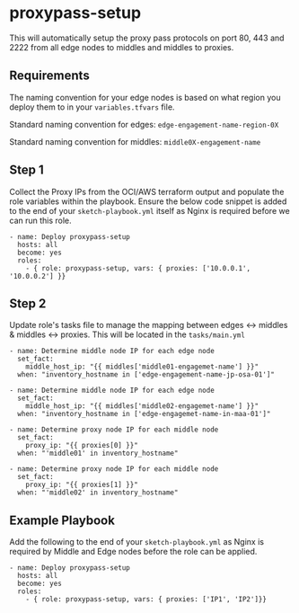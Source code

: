 proxypass-setup
=========

This will automatically setup the proxy pass protocols on port 80, 443 and 2222 from all edge nodes to middles and middles to proxies.

Requirements
------------

The naming convention for your edge nodes is based on what region you deploy them to in your `variables.tfvars` file.

Standard naming convention for edges: `edge-engagement-name-region-0X`

Standard naming convention for middles: `middle0X-engagement-name`

## Step 1
Collect the Proxy IPs from the OCI/AWS terraform output and populate the role variables within the playbook. Ensure the below code snippet is added to the end of your `sketch-playbook.yml` itself as Nginx is required before we can run this role.

```
- name: Deploy proxypass-setup
  hosts: all
  become: yes
  roles:
    - { role: proxypass-setup, vars: { proxies: ['10.0.0.1', '10.0.0.2'] }}
```

## Step 2
Update role's tasks file to manage the mapping between edges <-> middles & middles <-> proxies. This will be located in the `tasks/main.yml`

```
- name: Determine middle node IP for each edge node
  set_fact:
    middle_host_ip: "{{ middles['middle01-engagemet-name'] }}"
  when: "inventory_hostname in ['edge-engagement-name-jp-osa-01']"

- name: Determine middle node IP for each edge node
  set_fact:
    middle_host_ip: "{{ middles['middle02-engagemet-name'] }}"
  when: "inventory_hostname in ['edge-engagemet-name-in-maa-01']"

- name: Determine proxy node IP for each middle node
  set_fact:
    proxy_ip: "{{ proxies[0] }}"
  when: "'middle01' in inventory_hostname"

- name: Determine proxy node IP for each middle node
  set_fact:
    proxy_ip: "{{ proxies[1] }}"
  when: "'middle02' in inventory_hostname"
```


Example Playbook
----------------
Add the following to the end of your `sketch-playbook.yml` as Nginx is required by Middle and Edge nodes before the role can be applied.

```
- name: Deploy proxypass-setup
  hosts: all
  become: yes
  roles:
    - { role: proxypass-setup, vars: { proxies: ['IP1', 'IP2']}}
```

